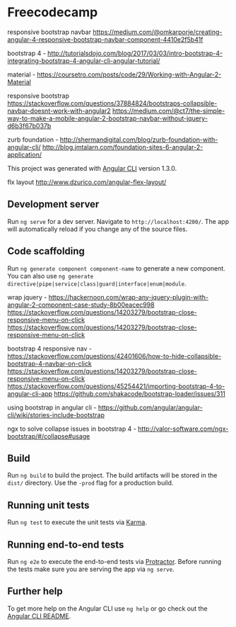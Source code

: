 # Freecodecamp

responsive bootstrap navbar https://medium.com/@omkarporje/creating-angular-4-responsive-bootstrap-navbar-component-4410e2f5b41f

bootstrap 4 - http://tutorialsdojo.com/blog/2017/03/03/intro-bootstrap-4-integrating-bootstrap-4-angular-cli-angular-tutorial/

material - https://coursetro.com/posts/code/29/Working-with-Angular-2-Material

responsive bootstrap https://stackoverflow.com/questions/37884824/bootstraps-collapsible-navbar-doesnt-work-with-angular2
https://medium.com/@ct7/the-simple-way-to-make-a-mobile-angular-2-bootstrap-navbar-without-jquery-d6b3f67b037b

zurb foundation - http://shermandigital.com/blog/zurb-foundation-with-angular-cli/
http://blog.jmtalarn.com/foundation-sites-6-angular-2-application/

This project was generated with [Angular CLI](https://github.com/angular/angular-cli) version 1.3.0.


flx layout http://www.dzurico.com/angular-flex-layout/

## Development server

Run `ng serve` for a dev server. Navigate to `http://localhost:4200/`. The app will automatically reload if you change any of the source files.

## Code scaffolding

Run `ng generate component component-name` to generate a new component. You can also use `ng generate directive|pipe|service|class|guard|interface|enum|module`.

wrap jquery - https://hackernoon.com/wrap-any-jquery-plugin-with-angular-2-component-case-study-8b00eacec998
https://stackoverflow.com/questions/14203279/bootstrap-close-responsive-menu-on-click
https://stackoverflow.com/questions/14203279/bootstrap-close-responsive-menu-on-click


bootstrap 4 responsive nav - https://stackoverflow.com/questions/42401606/how-to-hide-collapsible-bootstrap-4-navbar-on-click
https://stackoverflow.com/questions/14203279/bootstrap-close-responsive-menu-on-click
https://stackoverflow.com/questions/45254421/importing-bootstrap-4-to-angular-cli-app
https://github.com/shakacode/bootstrap-loader/issues/311

using bootstrap in angular cli - https://github.com/angular/angular-cli/wiki/stories-include-bootstrap

ngx to solve collapse issues in bootstrap 4 - http://valor-software.com/ngx-bootstrap/#/collapse#usage

## Build

Run `ng build` to build the project. The build artifacts will be stored in the `dist/` directory. Use the `-prod` flag for a production build.

## Running unit tests

Run `ng test` to execute the unit tests via [Karma](https://karma-runner.github.io).

## Running end-to-end tests

Run `ng e2e` to execute the end-to-end tests via [Protractor](http://www.protractortest.org/).
Before running the tests make sure you are serving the app via `ng serve`.

## Further help

To get more help on the Angular CLI use `ng help` or go check out the [Angular CLI README](https://github.com/angular/angular-cli/blob/master/README.md).
